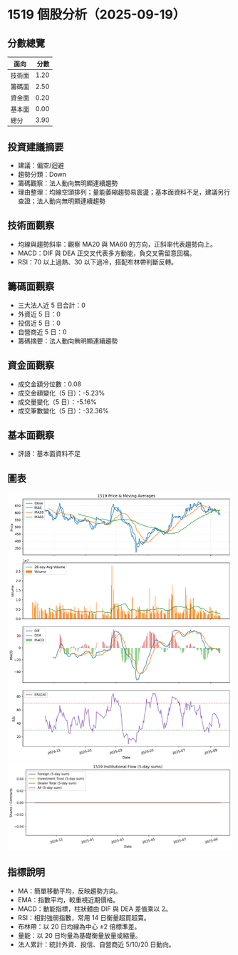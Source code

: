 # 1519 個股分析（2025-09-19）

## 分數總覽
| 面向 | 分數 |
| --- | ---: |
| 技術面 | 1.20 |
| 籌碼面 | 2.50 |
| 資金面 | 0.20 |
| 基本面 | 0.00 |
| 總分 | 3.90 |

## 投資建議摘要
- 建議：偏空/迴避
- 趨勢分類：Down
- 籌碼觀察：法人動向無明顯連續趨勢
- 理由整理：均線空頭排列；量能萎縮趨勢易震盪；基本面資料不足，建議另行查證；法人動向無明顯連續趨勢

## 技術面觀察
- 均線與趨勢斜率：觀察 MA20 與 MA60 的方向，正斜率代表趨勢向上。
- MACD：DIF 與 DEA 正交叉代表多方動能，負交叉需留意回檔。
- RSI：70 以上過熱、30 以下過冷，搭配布林帶判斷反轉。

## 籌碼面觀察
- 三大法人近 5 日合計：0
- 外資近 5 日：0
- 投信近 5 日：0
- 自營商近 5 日：0
- 籌碼摘要：法人動向無明顯連續趨勢

## 資金面觀察
- 成交金額分位數：0.08
- 成交金額變化（5 日）：-5.23%
- 成交量變化（5 日）：-5.16%
- 成交筆數變化（5 日）：-32.36%

## 基本面觀察
- 評語：基本面資料不足

## 圖表
![圖表](../charts/1519_20250919_price.png)
![圖表](../charts/1519_20250919_chip.png)

## 指標說明
- MA：簡單移動平均，反映趨勢方向。
- EMA：指數平均，較重視近期價格。
- MACD：動能指標，柱狀體由 DIF 與 DEA 差值乘以 2。
- RSI：相對強弱指數，常用 14 日衡量超買超賣。
- 布林帶：以 20 日均線為中心 ±2 倍標準差。
- 量能：以 20 日均量為基礎衡量放量或縮量。
- 法人累計：統計外資、投信、自營商近 5/10/20 日動向。
